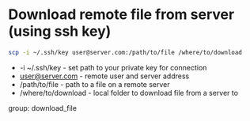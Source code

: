 # Download remote file from server (using ssh key)

```bash
scp -i ~/.ssh/key user@server.com:/path/to/file /where/to/download
```

- -i ~/.ssh/key - set path to your private key for connection
- user@server.com - remote user and server address
- /path/to/file - path to a file on a remote server
- /where/to/download - local folder to download file from a server to

group: download_file

